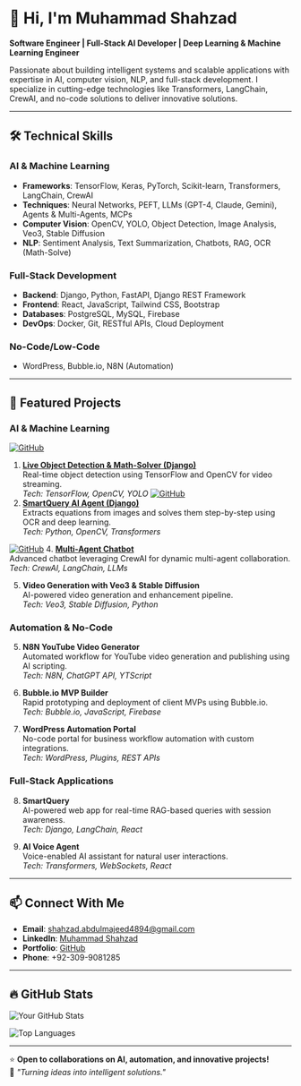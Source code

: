 # 👋 Hi, I'm Muhammad Shahzad

**Software Engineer | Full-Stack AI Developer | Deep Learning & Machine Learning Engineer**

Passionate about building intelligent systems and scalable applications with expertise in AI, computer vision, NLP, and full-stack development. I specialize in cutting-edge technologies like Transformers, LangChain, CrewAI, and no-code solutions to deliver innovative solutions.

---

## 🛠️ **Technical Skills**

### **AI & Machine Learning**
- **Frameworks**: TensorFlow, Keras, PyTorch, Scikit-learn, Transformers, LangChain, CrewAI
- **Techniques**: Neural Networks, PEFT, LLMs (GPT-4, Claude, Gemini), Agents & Multi-Agents, MCPs
- **Computer Vision**: OpenCV, YOLO, Object Detection, Image Analysis, Veo3, Stable Diffusion
- **NLP**: Sentiment Analysis, Text Summarization, Chatbots, RAG, OCR (Math-Solve)

### **Full-Stack Development**
- **Backend**: Django, Python, FastAPI, Django REST Framework
- **Frontend**: React, JavaScript, Tailwind CSS, Bootstrap
- **Databases**: PostgreSQL, MySQL, Firebase
- **DevOps**: Docker, Git, RESTful APIs, Cloud Deployment

### **No-Code/Low-Code**
- WordPress, Bubble.io, N8N (Automation)

---

## 🚀 **Featured Projects**

### **AI & Machine Learning**
[![GitHub](https://img.shields.io/badge/View_Code-GitHub-green)](https://github.com/MShahzadAbdulmajeed/AI_Django_Website)
1. **[Live Object Detection & Math-Solver (Django)](https://github.com/MShahzadAbdulmajeed/AI_Django_Website)**  
   Real-time object detection using TensorFlow and OpenCV for video streaming.  
   *Tech: TensorFlow, OpenCV, YOLO*
[![GitHub](https://img.shields.io/badge/View_Code-GitHub-green)](https://github.com/MShahzadAbdulmajeed/SmartQuery_Ai_Django)
2. **[SmartQuery AI Agent (Django)](https://github.com/MShahzadAbdulmajeed/SmartQuery_Ai_Django)**  
   Extracts equations from images and solves them step-by-step using OCR and deep learning.  
   *Tech: Python, OpenCV, Transformers*
   
[![GitHub](https://img.shields.io/badge/View_Code-GitHub-green)](https://github.com/MShahzadAbdulmajeed/SmartQuery_Ai_Django)
4. **[Multi-Agent Chatbot](https://github.com/MShahzadAbdulmajeed/SmartQuery_Ai_Django)**  
   Advanced chatbot leveraging CrewAI for dynamic multi-agent collaboration.  
   *Tech: CrewAI, LangChain, LLMs*

5. **Video Generation with Veo3 & Stable Diffusion**  
   AI-powered video generation and enhancement pipeline.  
   *Tech: Veo3, Stable Diffusion, Python*

### **Automation & No-Code**
5. **N8N YouTube Video Generator**  
   Automated workflow for YouTube video generation and publishing using AI scripting.  
   *Tech: N8N, ChatGPT API, YTScript*

6. **Bubble.io MVP Builder**  
   Rapid prototyping and deployment of client MVPs using Bubble.io.  
   *Tech: Bubble.io, JavaScript, Firebase*

7. **WordPress Automation Portal**  
   No-code portal for business workflow automation with custom integrations.  
   *Tech: WordPress, Plugins, REST APIs*

### **Full-Stack Applications**
8. **SmartQuery**  
   AI-powered web app for real-time RAG-based queries with session awareness.  
   *Tech: Django, LangChain, React*

9. **AI Voice Agent**  
   Voice-enabled AI assistant for natural user interactions.  
   *Tech: Transformers, WebSockets, React*

---

## 📫 **Connect With Me**
- **Email**: shahzad.abdulmajeed4894@gmail.com  
- **LinkedIn**: [Muhammad Shahzad](https://www.linkedin.com/in/shahzad-abdulmajeed-618887220)  
- **Portfolio**: [GitHub](https://github.com/MShahzadAbdulmajeed)  
- **Phone**: +92-309-9081285  

---

## 🔥 **GitHub Stats**
![Your GitHub Stats](https://github-readme-stats.vercel.app/api?username=MShahzadAbdulmajeed&show_icons=true&theme=radical)

![Top Languages](https://github-readme-stats.vercel.app/api/top-langs/?username=MShahzadAbdulmajeed&layout=compact&theme=radical)

---

⭐ **Open to collaborations on AI, automation, and innovative projects!**  
📌 *"Turning ideas into intelligent solutions."*
